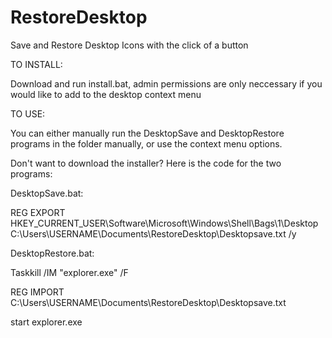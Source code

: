 # RestoreDesktop
Save and Restore Desktop Icons with the click of a button

TO INSTALL: 

Download and run install.bat, admin permissions are only neccessary if you would like to add to the desktop context menu

TO USE: 

You can either manually run the DesktopSave and DesktopRestore programs in the folder manually, or use the context menu options.



Don't want to download the installer? Here is the code for the two programs:

DesktopSave.bat:

REG EXPORT HKEY_CURRENT_USER\Software\Microsoft\Windows\Shell\Bags\1\Desktop C:\Users\USERNAME\Documents\RestoreDesktop\Desktopsave.txt /y 

DesktopRestore.bat:

Taskkill /IM "explorer.exe" /F 

REG IMPORT C:\Users\USERNAME\Documents\RestoreDesktop\Desktopsave.txt

start explorer.exe

